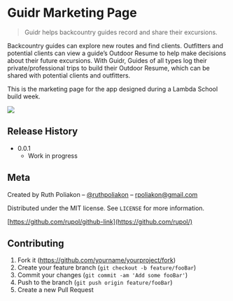 # Guidr Marketing Page

> Guidr helps backcountry guides record and share their excursions.

Backcountry guides can explore new routes and find clients. Outfitters and potential clients can view a guide’s Outdoor Resume to help make decisions about their future excursions. With Guidr, Guides of all types log their private/professional trips to build their Outdoor Resume, which can be shared with potential clients and outfitters.

This is the marketing page for the app designed during a Lambda School build week.

![](header.png)

## Release History

- 0.0.1
  - Work in progress

## Meta

Created by Ruth Poliakon – [@ruthpoliakon](https://twitter.com/ruthpoliakon) – rpoliakon@gmail.com

Distributed under the MIT license. See `LICENSE` for more information.

[https://github.com/rupol/github-link](https://github.com/rupol/)

## Contributing

1. Fork it (<https://github.com/yourname/yourproject/fork>)
2. Create your feature branch (`git checkout -b feature/fooBar`)
3. Commit your changes (`git commit -am 'Add some fooBar'`)
4. Push to the branch (`git push origin feature/fooBar`)
5. Create a new Pull Request
